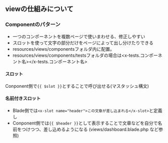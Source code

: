 ## viewの仕組みについて

### Componentのパターン
- 一つのコンポーネントを複数ページで使いまわせる、修正しやすい
- スロットを使って文字の部分だけをページによって出し分けたりできる
- resources/views/componentsフォルダ内に配置。
- resources/views/components/testsフォルダの場合は<x-tests.コンポーネント名></x-tests.コンポーネント名>

#### スロット
Conponent側で`{{ $slot }}`とすることで呼び出せる(マスタッシュ構文)
#### 名前付きスロット
- Blade側では`<x-slot name="header">この文章が差し込まれる</x-slot>`と定義し
- Conponent側では`{{ $header }}`として表示することで文章などを自分で名前をつけつつ、差し込めるようになる
(views/dashboard.blade.php など参照)

